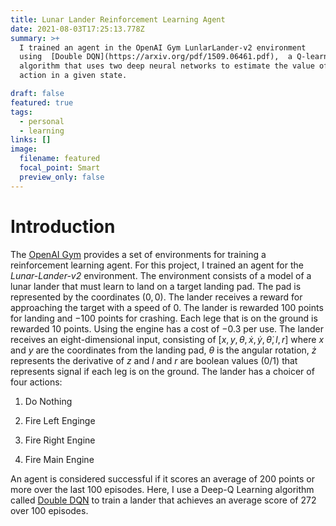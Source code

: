 ```yaml
---
title: Lunar Lander Reinforcement Learning Agent
date: 2021-08-03T17:25:13.778Z
summary: >+
  I trained an agent in the OpenAI Gym LunlarLander-v2 environment
  using  [Double DQN](https://arxiv.org/pdf/1509.06461.pdf),  a Q-learning
  algorithm that uses two deep neural networks to estimate the value of each
  action in a given state.

draft: false
featured: true
tags:
  - personal
  - learning
links: []
image:
  filename: featured
  focal_point: Smart
  preview_only: false
---
```

# Introduction

The [OpenAI Gym](https://gym.openai.com/) provides a set of environments for training
a reinforcement learning agent. For this project, I trained an agent for
the *Lunar-Lander-v2* environment. The environment consists of a model
of a lunar lander that must learn to land on a target landing pad.
The pad is represented by the coordinates $(0,0)$. The lander receives a
reward for approaching the target with a speed of $0$. The lander is
rewarded $100$ points for landing and $-100$ points for crashing. Each
lege that is on the ground is rewarded $10$ points. Using the engine has
a cost of $-0.3$ per use. The lander receives an eight-dimensional
input, consisting of
$[ x, y, \theta, \dot x, \dot y, \dot \theta, l, r]$ where $x$ and $y$
are the coordinates from the landing pad, $\theta$ is the angular
rotation, $\dot z$ represents the derivative of $z$ and $l$ and $r$ are
boolean values $(0/1)$ that represents signal if each leg is on the
ground. The lander has a choicer of four actions:

1.  Do Nothing

2.  Fire Left Enginge

3.  Fire Right Engine

4.  Fire Main Engine

An agent is considered successful if it scores an average of 200 points
or more over the last 100 episodes. Here, I use a Deep-Q Learning algorithm called [Double DQN](https://arxiv.org/pdf/1509.06461.pdf) to train a lander that achieves an average score of 272 over 100 episodes.
